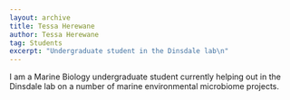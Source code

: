 ```yaml
---
layout: archive
title: Tessa Herewane
author: Tessa Herewane
tag: Students
excerpt: "Undergraduate student in the Dinsdale lab\n"
---
```


I am a Marine Biology undergraduate student currently helping out in the Dinsdale lab on a number of marine environmental microbiome projects.
